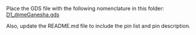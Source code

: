 Place the GDS file with the following nomenclature in this folder: D1_@meGanesha.gds

Also, update the README.md file to include the pin list and pin description.
